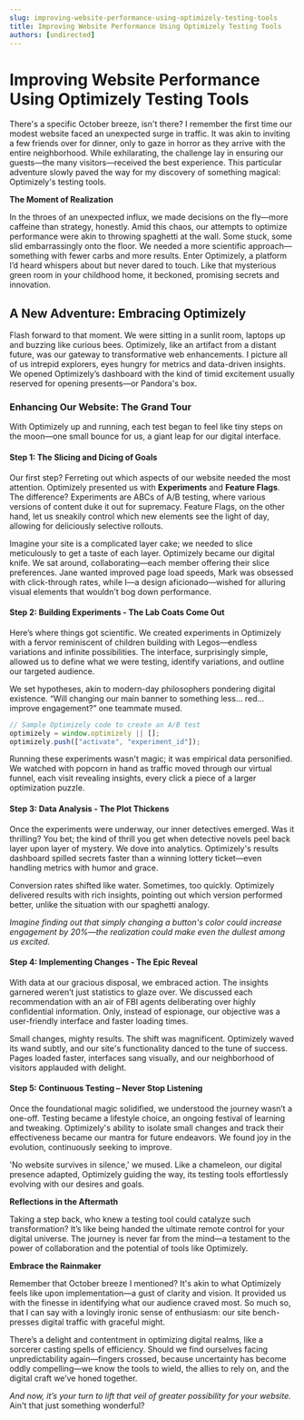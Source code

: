 ```yaml
---
slug: improving-website-performance-using-optimizely-testing-tools
title: Improving Website Performance Using Optimizely Testing Tools
authors: [undirected]
---
```



# Improving Website Performance Using Optimizely Testing Tools

There's a specific October breeze, isn't there? I remember the first time our modest website faced an unexpected surge in traffic. It was akin to inviting a few friends over for dinner, only to gaze in horror as they arrive with the entire neighborhood. While exhilarating, the challenge lay in ensuring our guests—the many visitors—received the best experience. This particular adventure slowly paved the way for my discovery of something magical: Optimizely's testing tools. 

**The Moment of Realization**

In the throes of an unexpected influx, we made decisions on the fly—more caffeine than strategy, honestly. Amid this chaos, our attempts to optimize performance were akin to throwing spaghetti at the wall. Some stuck, some slid embarrassingly onto the floor. We needed a more scientific approach—something with fewer carbs and more results. Enter Optimizely, a platform I’d heard whispers about but never dared to touch. Like that mysterious green room in your childhood home, it beckoned, promising secrets and innovation. 

## A New Adventure: Embracing Optimizely

Flash forward to that moment. We were sitting in a sunlit room, laptops up and buzzing like curious bees. Optimizely, like an artifact from a distant future, was our gateway to transformative web enhancements. I picture all of us intrepid explorers, eyes hungry for metrics and data-driven insights. We opened Optimizely’s dashboard with the kind of timid excitement usually reserved for opening presents—or Pandora's box. 

### Enhancing Our Website: The Grand Tour

With Optimizely up and running, each test began to feel like tiny steps on the moon—one small bounce for us, a giant leap for our digital interface.

#### Step 1: The Slicing and Dicing of Goals

Our first step? Ferreting out which aspects of our website needed the most attention. Optimizely presented us with **Experiments** and **Feature Flags**. The difference? Experiments are ABCs of A/B testing, where various versions of content duke it out for supremacy. Feature Flags, on the other hand, let us sneakily control which new elements see the light of day, allowing for deliciously selective rollouts.

Imagine your site is a complicated layer cake; we needed to slice meticulously to get a taste of each layer. Optimizely became our digital knife. We sat around, collaborating—each member offering their slice preferences. Jane wanted improved page load speeds, Mark was obsessed with click-through rates, while I—a design aficionado—wished for alluring visual elements that wouldn't bog down performance.

#### Step 2: Building Experiments - The Lab Coats Come Out

Here’s where things got scientific. We created experiments in Optimizely with a fervor reminiscent of children building with Legos—endless variations and infinite possibilities. The interface, surprisingly simple, allowed us to define what we were testing, identify variations, and outline our targeted audience. 

We set hypotheses, akin to modern-day philosophers pondering digital existence. “Will changing our main banner to something less... red... improve engagement?” one teammate mused. 

```javascript
// Sample Optimizely code to create an A/B test
optimizely = window.optimizely || [];
optimizely.push(["activate", "experiment_id"]);
```

Running these experiments wasn't magic; it was empirical data personified. We watched with popcorn in hand as traffic moved through our virtual funnel, each visit revealing insights, every click a piece of a larger optimization puzzle.

#### Step 3: Data Analysis - The Plot Thickens

Once the experiments were underway, our inner detectives emerged. Was it thrilling? You bet; the kind of thrill you get when detective novels peel back layer upon layer of mystery. We dove into analytics. Optimizely's results dashboard spilled secrets faster than a winning lottery ticket—even handling metrics with humor and grace.

Conversion rates shifted like water. Sometimes, too quickly. Optimizely delivered results with rich insights, pointing out which version performed better, unlike the situation with our spaghetti analogy.

*Imagine finding out that simply changing a button's color could increase engagement by 20%—the realization could make even the dullest among us excited.*

#### Step 4: Implementing Changes - The Epic Reveal

With data at our gracious disposal, we embraced action. The insights garnered weren’t just statistics to glaze over. We discussed each recommendation with an air of FBI agents deliberating over highly confidential information. Only, instead of espionage, our objective was a user-friendly interface and faster loading times. 

Small changes, mighty results. The shift was magnificent. Optimizely waved its wand subtly, and our site's functionality danced to the tune of success. Pages loaded faster, interfaces sang visually, and our neighborhood of visitors applauded with delight.

#### Step 5: Continuous Testing – Never Stop Listening

Once the foundational magic solidified, we understood the journey wasn’t a one-off. Testing became a lifestyle choice, an ongoing festival of learning and tweaking. Optimizely's ability to isolate small changes and track their effectiveness became our mantra for future endeavors. We found joy in the evolution, continuously seeking to improve.

'No website survives in silence,' we mused. Like a chameleon, our digital presence adapted, Optimizely guiding the way, its testing tools effortlessly evolving with our desires and goals.

**Reflections in the Aftermath**

Taking a step back, who knew a testing tool could catalyze such transformation? It’s like being handed the ultimate remote control for your digital universe. The journey is never far from the mind—a testament to the power of collaboration and the potential of tools like Optimizely. 

**Embrace the Rainmaker**

Remember that October breeze I mentioned? It's akin to what Optimizely feels like upon implementation—a gust of clarity and vision. It provided us with the finesse in identifying what our audience craved most. So much so, that I can say with a lovingly ironic sense of enthusiasm: our site bench-presses digital traffic with graceful might.

There’s a delight and contentment in optimizing digital realms, like a sorcerer casting spells of efficiency. Should we find ourselves facing unpredictability again—fingers crossed, because uncertainty has become oddly compelling—we know the tools to wield, the allies to rely on, and the digital craft we’ve honed together.

*And now, it’s your turn to lift that veil of greater possibility for your website.* Ain't that just something wonderful?